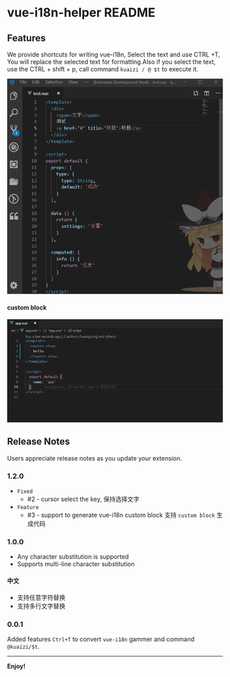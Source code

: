 # vue-i18n-helper README

## Features

We provide shortcuts for writing vue-i18n, Select the text and use CTRL +T, You will replace the selected text for formatting.Also if you select the text, use the CTRL + shift + p, call command ` kuaizi / @ $t ` to execute it.

![feature X](https://raw.githubusercontent.com/Kuaizi-co/i18n/master/packages/@kuaizi/vue-i18n-helper/images/demo.gif)

#### custom block

![feature X](https://raw.githubusercontent.com/Kuaizi-co/i18n/master/packages/@kuaizi/vue-i18n-helper/images/demo2.gif)

## Release Notes

Users appreciate release notes as you update your extension.

### 1.2.0

* `Fixed`
  * #2 - cursor select the key, 保持选择文字
* `Feature`
  * #3 - support to generate vue-i18n custom block 支持 `custom block` 生成代码

### 1.0.0

* Any character substitution is supported
* Supports multi-line character substitution

#### 中文

* 支持任意字符替换
* 支持多行文字替换

### 0.0.1

Added features `Ctrl+T` to convert `vue-i18n` gammer and command `@kuaizi/$t`.

-----------------------------------------------------------------------------------------------------------

**Enjoy!**
